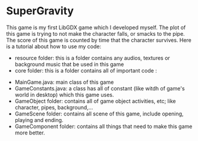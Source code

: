 # SuperGravity
This game is my first LibGDX game which I developed myself. 
The plot of this game is trying to not make the character falls, or smacks to the pipe. The score of this game is counted by time
that the character survives. 
Here is a tutorial about how to use my code: 
- resource folder: this is a folder contains any audios, textures or background music that be used in this game
- core folder: this is a folder contains all of important code : 
+ MainGame.java: main class of this game
+ GameConstants.java: a class has all of constant (like witdh of game's world in desktop) which this game uses.
+ GameObject folder: contains all of game object activities, etc; like character, pipes, background,...
+ GameScene folder: contains all scene of this game, include opening, playing and ending.
+ GameComponent folder: contains all things that need to make this game more better.
